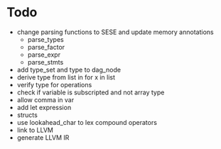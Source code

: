 # Todo
* change parsing functions to SESE and update memory annotations
  * parse_types
  * parse_factor
  * parse_expr
  * parse_stmts
* add type_set and type to dag_node
* derive type from list in for x in list
* verify type for operations
* check if variable is subscripted and not array type
* allow comma in var
* add let expression
* structs
* use lookahead_char to lex compound operators
* link to LLVM
* generate LLVM IR